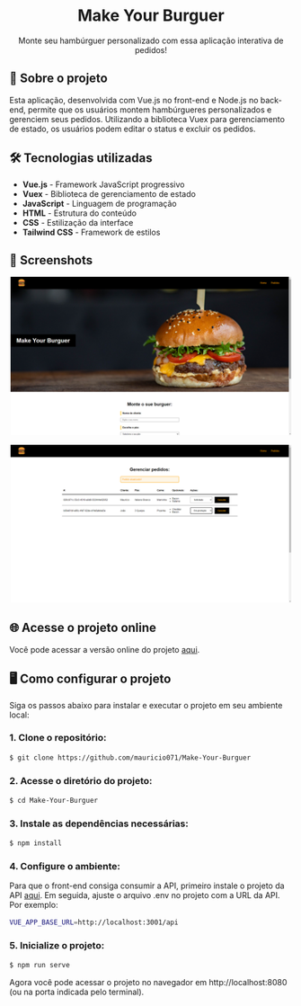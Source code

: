 <div align="center"> <h1>Make Your Burguer</h1> </div>

<p align="center">Monte seu hambúrguer personalizado com essa aplicação interativa de pedidos!</p>

## 📝 Sobre o projeto

Esta aplicação, desenvolvida com Vue.js no front-end e Node.js no back-end, permite que os usuários montem hambúrgueres personalizados e gerenciem seus pedidos. Utilizando a biblioteca Vuex para gerenciamento de estado, os usuários podem editar o status e excluir os pedidos.

## 🛠 Tecnologias utilizadas

-   **Vue.js** - Framework JavaScript progressivo
-   **Vuex** - Biblioteca de gerenciamento de estado
-   **JavaScript** - Linguagem de programação
-   **HTML** - Estrutura do conteúdo
-   **CSS** - Estilização da interface
-   **Tailwind CSS** - Framework de estilos

## 📸 Screenshots

<p align="center">
  <img src="./src/assets/readme-img/img-1.png" alt="Preview-Screens-1" width="500" >
</p>

<p align="center">
  <img src="./src/assets/readme-img/img-2.png" alt="Preview-Screens-2" width="500" >
</p>

## 🌐 Acesse o projeto online
Você pode acessar a versão online do projeto [aqui](https://make-your-burguer.netlify.app).

## 🖥️ Como configurar o projeto

Siga os passos abaixo para instalar e executar o projeto em seu ambiente local:

### 1. Clone o repositório:

```bash
$ git clone https://github.com/mauricio071/Make-Your-Burguer
```

### 2. Acesse o diretório do projeto:

```bash
$ cd Make-Your-Burguer
```

### 3. Instale as dependências necessárias:

```bash
$ npm install
```

### 4. Configure o ambiente:
Para que o front-end consiga consumir a API, primeiro instale o projeto da API [aqui](https://github.com/mauricio071/Make-Your-Burguer-api). Em seguida, ajuste o arquivo .env no projeto com a URL da API. Por exemplo:

```bash
VUE_APP_BASE_URL=http://localhost:3001/api
```

### 5. Inicialize o projeto:

```bash 
$ npm run serve
```
Agora você pode acessar o projeto no navegador em http://localhost:8080 (ou na porta indicada pelo terminal).
